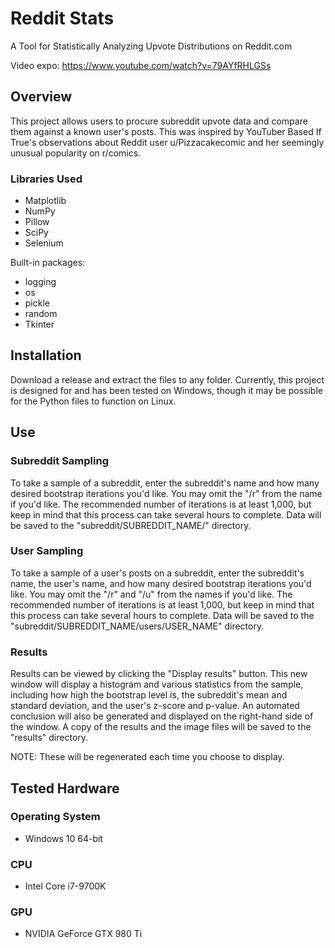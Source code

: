 # Reddit Stats
A Tool for Statistically Analyzing Upvote Distributions on Reddit.com

Video expo: https://www.youtube.com/watch?v=79AYfRHLGSs

## Overview
This project allows users to procure subreddit upvote data and compare them against a known user's posts. This was inspired by YouTuber Based If True's observations about Reddit user u/Pizzacakecomic and her seemingly unusual popularity on r/comics.

### Libraries Used
* Matplotlib
* NumPy
* Pillow
* SciPy
* Selenium

Built-in packages:
* logging
* os
* pickle
* random
* Tkinter

## Installation
Download a release and extract the files to any folder. Currently, this project is designed for and has been tested on Windows, though it may be possible for the Python files to function on Linux.

## Use
### Subreddit Sampling
To take a sample of a subreddit, enter the subreddit's name and how many desired bootstrap iterations you'd like. You may omit the "/r" from the name if you'd like. The recommended number of iterations is at least 1,000, but keep in mind that this process can take several hours to complete. Data will be saved to the "subreddit/SUBREDDIT_NAME/" directory.

### User Sampling
To take a sample of a user's posts on a subreddit, enter the subreddit's name, the user's name, and how many desired bootstrap iterations you'd like. You may omit the "/r" and "/u" from the names if you'd like. The recommended number of iterations is at least 1,000, but keep in mind that this process can take several hours to complete. Data will be saved to the "subreddit/SUBREDDIT_NAME/users/USER_NAME" directory.

### Results
Results can be viewed by clicking the "Display results" button. This new window will display a histogram and various statistics from the sample, including how high the bootstrap level is, the subreddit's mean and standard deviation, and the user's z-score and p-value. An automated conclusion will also be generated and displayed on the right-hand side of the window. A copy of the results and the image files will be saved to the "results" directory.

NOTE: These will be regenerated each time you choose to display.

## Tested Hardware
### Operating System
* Windows 10 64-bit
### CPU
* Intel Core i7-9700K
### GPU
* NVIDIA GeForce GTX 980 Ti
